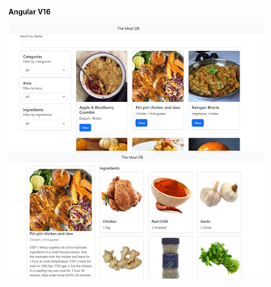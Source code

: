 **Angular V16**

![Home Page](https://github.com/alaksandarjesus/mealdb/blob/main/images/angular/home.png?raw=true)
![Meal Page](https://github.com/alaksandarjesus/mealdb/blob/main/images/angular/meal.png?raw=true)